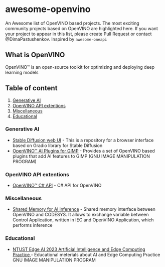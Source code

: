 # awesome-openvino
An Awesome list of OpenVINO based projects. The most exciting community projects based on OpenVINO are highlighted here. If you want your project to appear in this list, please create Pull Request or contact @DimaPastushenkov. 
Inspired by `awesome-oneapi`

## What is OpenVINO 
OpenVINO™ is an open-source toolkit for optimizing and deploying deep learning models

## Table of content 
1. [Generative AI](#Generative-AI)
2. [OpenVINO API extentions](#OpenVINO-API-extentions)
3. [Miscellaneous](#Miscellaneous)
4. [Educational](#Educational)


### Generative AI 
* [Stable Diffusion web UI](https://github.com/AUTOMATIC1111/stable-diffusion-webui) - This is a repository for a browser interface based on Gradio library for Stable Diffusion
* [OpenVINO™ AI Plugins for GIMP](https://github.com/intel/openvino-ai-plugins-gimp) - Provides a set of OpenVINO based plugins that add AI features to GIMP (GNU IMAGE
MANIPULATION PROGRAM)
  
### OpenVINO API extentions
* [OpenVINO™ C# API](https://github.com/guojin-yan/OpenVINO-CSharp-API) - C# API for OpenVINO

### Miscellaneous
* [Shared Memory for AI inference](https://github.com/aiblockly/aixbroad_code_example) - Shared memory interface between OpenVINO and CODESYS. It allows to exchange variable between Control Application, written in IEC and OpenVINO Application, which performs inference

### Educational
* [NTUST Edge AI 2023 Artificial Intelligence and Edge Computing Practice ](https://github.com/aiblockly/aixbroad_code_example) - Educational meterials about AI and Edge Computing Practice GNU IMAGE
MANIPULATION PROGRAM

